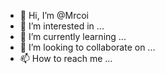 - 👋 Hi, I’m @Mrcoi
- 👀 I’m interested in ...
- 🌱 I’m currently learning ...
- 💞️ I’m looking to collaborate on ...
- 📫 How to reach me ...

<!---
Mrcoi/Mrcoi is a ✨ special ✨ repository because its `README.md` (this file) appears on your GitHub profile.
You can click the Preview link to take a look at your changes.
--->
